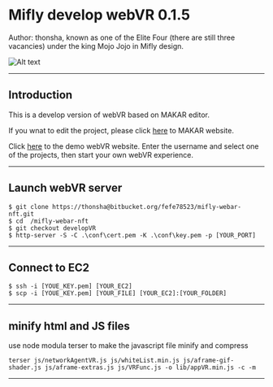 # Mifly develop webVR 0.1.5

Author: thonsha, known as one of the Elite Four (there are still three 
vacancies) under the king Mojo Jojo in Mifly design.

![Alt text](https://s3-ap-northeast-1.amazonaws.com/howtest.bk/temp/images/Mojo_with_EliteFour.png "Mojo Jojo with Elite Four")

---

## Introduction

This is a develop version of webVR based on MAKAR editor.

If you wnat to edit the project, please click [here](https://www.makerar.com/) to MAKAR website.

Click [here]() to the demo webVR website. Enter the username and select one of the projects, then start your own webVR experience.

---

## Launch webVR server

```
$ git clone https://thonsha@bitbucket.org/fefe78523/mifly-webar-nft.git
$ cd  /mifly-webar-nft
$ git checkout developVR 
$ http-server -S -C .\conf\cert.pem -K .\conf\key.pem -p [YOUR_PORT]
```

---

## Connect to EC2 

```
$ ssh -i [YOUE_KEY.pem] [YOUR_EC2]
$ scp -i [YOUE_KEY.pem] [YOUR_FILE] [YOUR_EC2]:[YOUR_FOLDER]
```

---

## minify html and JS files

use node modula terser to make the javascript file minify and compress

    terser js/networkAgentVR.js js/whiteList.min.js js/aframe-gif-shader.js js/aframe-extras.js js/VRFunc.js -o lib/appVR.min.js -c -m

---
